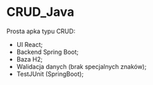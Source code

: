 # CRUD_Java
 Prosta apka typu CRUD:
- UI React; 
- Backend Spring Boot;
- Baza H2; 
- Walidacja danych (brak specjalnych znaków);
- TestJUnit (SpringBoot);
